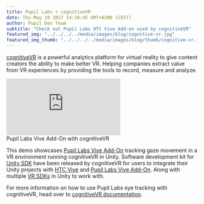 ```yaml
--- 
title: Pupil Labs + cognitiveVR
date: Thu May 18 2017 14:10:45 GMT+0200 (CEST) 
author: Pupil Dev Team 
subtitle: "Check out Pupil Labs HTC Vive Add-on used by cognitiveVR"
featured_img: "../../../../media/images/blog/cognitive-vr.jpg"
featured_img_thumb: "../../../../media/images/blog/thumb/cognitive-vr.jpg"
---
```


[cognitiveVR](http://cognitivevr.co/) is a powerful analytics platform for virtual reality to give content creators the ability to make better VR. Helping companies extract value from VR experiences by providing the tools to record, measure and analyze.

<div class="Feature-video-container-16by9">
	<iframe class="Feature-video u-padTop--2" src="https://www.youtube.com/embed/YAFcQmbhMNk?rel=0" frameborder="0" webkitallowfullscreen mozallowfullscreen allowfullscreen></iframe>
</div>

<div class="small u-padBottom--2">Pupil Labs Vive Add-On with cognitiveVR</div>

This demo showcases [Pupil Labs Vive Add-On](https://pupil-labs.com/store/#vr-ar) tracking gaze movement in a VR environment running cognitiveVR in Unity. Software development kit for [Unity SDK](https://docs.cognitivevr.io/unity/get-started/) have been released by cognitiveVR for users to integrate their Unity projects with [HTC Vive](https://www.vive.com) and [Pupil Labs Vive Add-On](https://pupil-labs.com/store/#vr-ar). Along with multiple [VR SDKs](https://docs.cognitivevr.io/unity/hmd-specific-info/#multiple-sdks) in Unity to work with.

For more information on how to use Pupil Labs eye tracking with cognitiveVR, head over to [cognitiveVR documentation](https://docs.cognitivevr.io/unity/hmd-specific-info/#pupil-labs-vive-add-on).